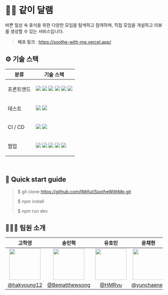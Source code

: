 # 🧘🏻 같이 달램

바쁜 일상 속 휴식을 위한 다양한 모임을 탐색하고 참여하며, 직접 모임을 개설하고 리뷰를 생성할 수 있는 서비스입니다.

> **배포 링크** : https://soothe-with-me.vercel.app/

## ⚙️ 기술 스택

<table>
    <thead>
        <tr>
            <th>분류</th>
            <th>기술 스택</th>
        </tr>
    </thead>
    <tbody>
        <tr>
          <td>
            <p>프론트엔드</p>
          </td>
          <td>
            <img src="https://img.shields.io/badge/Next.js-000000?logo=Next.js&logoColor=white">
            <img src="https://img.shields.io/badge/TypeScript-3178C6?logo=typescript&logoColor=ffffff">
            <img src="https://img.shields.io/badge/React-61DAFB?logo=react&logoColor=333333">
            <img src="https://img.shields.io/badge/TailwindCSS-06B6D4?logo=tailwindCSS&logoColor=white">
            <img src="https://img.shields.io/badge/React Query-FF4154?logo=reactquery&logoColor=white">
            <img src="https://img.shields.io/badge/React Hook Form-EC5990?logo=reacthookform&logoColor=white">
          </td>
        </tr>
        <tr>
            <td>
                <p>테스트</p>
            </td>
            <td>
              <img src="https://img.shields.io/badge/Jest-C21325?logo=Jest&logoColor=ffffff">
              <img src="https://img.shields.io/badge/Testing library-E33332?logo=testinglibrary&logoColor=ffffff">
            </td>
        </tr>
                <tr>
            <td>
                <p>CI / CD</p>
            </td>
            <td>
                <img src="https://img.shields.io/badge/Github Actions-2088FF?logo=githubactions&logoColor=white">
                <img src="https://img.shields.io/badge/Vercel-000000?logo=Vercel&logoColor=white">
            </td>
        </tr>
        <tr>
            <td>
                <p>협업</p>
            </td>
            <td>
                <img src="https://img.shields.io/badge/Git-F05032?logo=git&logoColor=ffffff">
                <img src="https://img.shields.io/badge/Github-181717?logo=github&logoColor=ffffff">
                <img src="https://img.shields.io/badge/Jira-0052CC?logo=jira&logoColor=ffffff">
                <img src="https://img.shields.io/badge/Figma-F24E1E?logo=Figma&logoColor=ffffff">
                <img src="https://img.shields.io/badge/notion-000000?logo=notion&logoColor=ffffff">
            </td>
        </tr>
    </tbody>
</table>

<br />

## 🚀 Quick start guide

> $ git clone https://github.com/INtiful/SootheWithMe.git
>
> $ npm install
>
> $ npm run dev

## 🧑‍🤝‍🧑 팀원 소개

|                                     고학영                                      |                                     송민혁                                     |                                     유호민                                     |                                     윤채현                                      |
| :-----------------------------------------------------------------------------: | :----------------------------------------------------------------------------: | :----------------------------------------------------------------------------: | :-----------------------------------------------------------------------------: |
| <img src="https://avatars.githubusercontent.com/u/159985297?v=4" width="100" /> | <img src="https://avatars.githubusercontent.com/u/98685266?v=4" width="100" /> | <img src="https://avatars.githubusercontent.com/u/67790990?v=4" width="100" /> | <img src="https://avatars.githubusercontent.com/u/122350675?v=4" width="100" /> |
|     <a href="https://github.com/hakyoung12" target="_blank">@hakyoung12</a>     | <a href="https://github.com/BeMatthewsong" target="_blank">@Bematthewsong</a>  |         <a href="https://github.com/HMRyu" target="_blank">@HMRyu</a>          |     <a href="https://github.com/yunchaeney" target="_blank">@yunchaeney</a>     |
